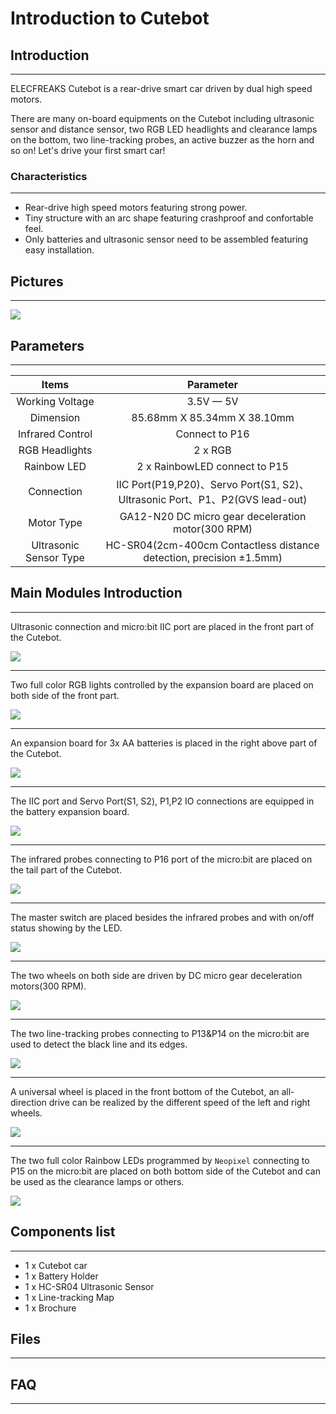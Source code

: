 # Introduction to Cutebot

## Introduction
---

ELECFREAKS Cutebot is a rear-drive smart car driven by dual high speed motors. 

There are many on-board equipments on the Cutebot including ultrasonic sensor and distance sensor, two RGB LED headlights and clearance lamps on the bottom, two line-tracking probes, an active buzzer as the horn and so on! Let's drive your first smart car!

### Characteristics
---

- Rear-drive high speed motors featuring strong power.
- Tiny structure with an arc shape featuring crashproof and confortable feel. 
- Only batteries and ultrasonic sensor need to be assembled featuring easy installation.

## Pictures
---
![](./images/cutebot_01_01.jpg)

## Parameters
---

|Items |Parameter|
|:-:|:-:|
|Working Voltage| 3.5V — 5V |
| Dimension |85.68mm X 85.34mm X 38.10mm|
|Infrared Control|Connect to P16|
|RGB Headlights|2 x RGB|
|Rainbow LED|2 x RainbowLED connect to P15|
| Connection |IIC Port(P19,P20)、Servo Port(S1, S2)、Ultrasonic Port、P1、P2(GVS lead-out)|
| Motor Type |GA12-N20 DC micro gear deceleration motor(300 RPM)|
| Ultrasonic Sensor Type |HC-SR04(2cm-400cm Contactless distance detection, precision ±1.5mm)|

## Main Modules Introduction
---
Ultrasonic connection and micro:bit IIC port are placed in the front part of the Cutebot.

![](./images/cutebot_01_02.jpg)

- - - - -

Two full color RGB lights controlled by the expansion board are placed on both side of the front part. 

![](./images/cutebot_01_03.jpg)


- - - - -

An expansion board for 3x AA batteries is placed in the right above part of the Cutebot.

![](./images/cutebot_01_04.jpg)

- - - - -

The IIC port and Servo Port(S1, S2), P1,P2 IO connections are equipped in the battery expansion board.

![](./images/cutebot_01_05.jpg)

- - - - -

The infrared probes connecting to P16 port of the micro:bit are placed on the tail part of the Cutebot.

![](./images/cutebot_01_06.jpg)

- - - - -

The master switch are placed besides the infrared probes and with on/off status showing by the LED.

![](./images/cutebot_01_07.jpg)

- - - - -

The two wheels on both side are driven by DC micro gear deceleration motors(300 RPM).

![](./images/cutebot_01_08.jpg)

- - - - -

The two line-tracking probes connecting to P13&P14 on the micro:bit are used to detect the black line and its edges.

![](./images/cutebot_01_09.jpg)

- - - - -

A universal wheel is placed in the front bottom of the Cutebot, an all-direction drive can be realized by the different speed of the left and right wheels. 

![](./images/cutebot_01_10.jpg)

- - - - -

The two full color  Rainbow LEDs programmed by  `Neopixel` connecting to P15 on the micro:bit are placed on both bottom side of the Cutebot and can be used as the clearance lamps or others.

![](./images/cutebot_01_11.jpg)
## Components list
---

- 1 x Cutebot car
- 1 x Battery Holder
- 1 x HC-SR04 Ultrasonic Sensor
- 1 x Line-tracking Map
- 1 x Brochure

## Files
---

## FAQ
---
